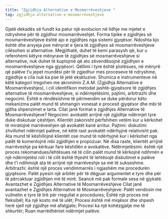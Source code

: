 ```yaml
---
title: "Zgjidhja Alternative e Mosmarrëveshjeve "
tag: zgjidhja-alternative-e-mosmarrëveshjeve
---
```

Gjatë dekadës së fundit ka patur një evolucion në lidhje me mjetet e ndryshme për të zgjidhur mosmarrëveshjet. Forma tipike e zgjidhjes së mosmarrëveshjeve është ajo e zgjidhjes nga sistemi gjyqësor. Ndoshta kjo është dhe arsyeja pse mënyrat e tjera të zgjidhjes së mosmarrëveshjeve cilësohen si alternative. Megjithatë, duhet të kemi parasysh që, kur u referohemi këtyre mënyrave të zgjidhjes së mosmarrëveshjeve si alternative, nuk duhet të kuptojmë që ato zëvendësojnë zgjidhjen e mosmarrëveshjeve nga gjyqësori. Qëllimi i tyre është plotësues, në mënyrë që palëve t’u jepet mundësi për të zgjedhur mes proceseve të ndryshme, zgjedhje e cila nuk ka pse të jetë ekskluzive. 
Shumica e instrumenteve në këtë kategori tregohen me akronimin Z.A.M. (Zgjidhja Alternative e Mosmarrëveshjes), i cili identifikon metodat jashtë-gjyqësore të zgjidhjes alternative të mosmarrëveshjeve, si ndërmjetësimi, pajtimi, arbitrazhi dhe negocimi. Është e rëndësishme të përmendim se duke përdorur këto mekanizma palët mund të shmangin vonesat e procesit gjyqësor dhe mbi të gjitha shpenzimet e larta.
Cilat janë format e zgjidhjes Alternative të Mosmarrëveshjeve?
Negocimi: avokatët arrijnë një zgjidhje ndërmjet tyre duke diskutuar çështjen. Klientët zakonisht përfshihen vetëm kur u kërkohet të miratojnë marrëveshjen që avokatët kanë arritur.
Pajtimi: diskutimi zhvillohet ndërmjet palëve, në këtë rast avokatët ndërhyjnë relativisht pak. Ata mund të këshillojnë klientët ose mund të ndërhyjnë kur i kërkohet nga palët të komentojnë mbi zgjidhjen e propozuar. Në disa raste, klientët arrijnë marrëveshje pa kërkuar fare këshillën e avokatëve.
Ndërmjetësimi: është një proces rekomandues/lehtësues në të cilin palët mund të kërkojnë ndihmën e një ndërmjetësi roli i të cilit është thjesht të lehtësojë diskutimet e palëve dhe t’i ndihmojë ata të arrijnë një marrëveshje sa më të sukseshme.
Arbitrazhi: është një proces vendimmarrës i ngjashëm me procedurën gjyqësore. Palët pyesin një arbitër për të dëgjuar argumentet e tyre dhe për të përcaktuar zgjidhjen më të mirë. Seancë më pak formale sesa në gjykatë.
Avantazhet e Zgjidhjes Alternative të Mosmarrëveshjeve
Cilat janë avantazhet e Zgjidhjes Alternative të Mosmarrëveshjeve:
Palët vendosin me vullnetin e tyre të lirë për rregullat e procedures;
Është një proces më fleksibël;
Ka një kosto më të ulët;
Procesi është më miqësor dhe shpesh herë sjell një zgjidhje më afatgjate; 
Procesi ka një kohëzgjatje me të shkurtër;
Ruan marrëdhëniet ndërmjet palëve.

